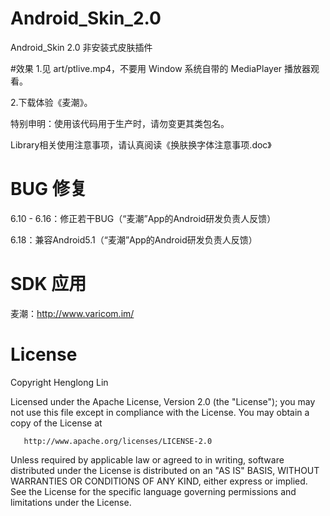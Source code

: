 # Android_Skin_2.0
Android_Skin 2.0 非安装式皮肤插件

<uses-sdk
        android:minSdkVersion="8"
        android:targetSdkVersion="14" />

#效果
1.见 art/ptlive.mp4，不要用 Window 系统自带的 MediaPlayer 播放器观看。

2.下载体验《麦潮》。

特别申明：使用该代码用于生产时，请勿变更其类包名。

Library相关使用注意事项，请认真阅读《换肤换字体注意事项.doc》

# BUG 修复
6.10 - 6.16：修正若干BUG（“麦潮”App的Android研发负责人反馈）

6.18：兼容Android5.1（“麦潮”App的Android研发负责人反馈）

# SDK 应用
麦潮：http://www.varicom.im/

# License

   Copyright Henglong Lin

   Licensed under the Apache License, Version 2.0 (the "License");
   you may not use this file except in compliance with the License.
   You may obtain a copy of the License at

       http://www.apache.org/licenses/LICENSE-2.0

   Unless required by applicable law or agreed to in writing, software
   distributed under the License is distributed on an "AS IS" BASIS,
   WITHOUT WARRANTIES OR CONDITIONS OF ANY KIND, either express or implied.
   See the License for the specific language governing permissions and
   limitations under the License.
